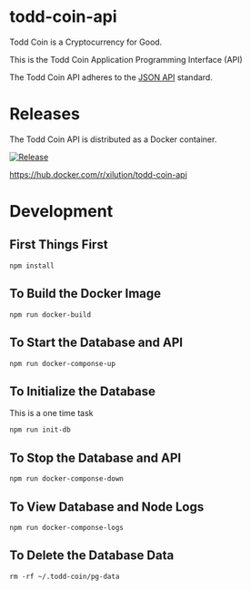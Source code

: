 # todd-coin-api

Todd Coin is a Cryptocurrency for Good.

This is the Todd Coin Application Programming Interface (API)

The Todd Coin API adheres to the [JSON API](https://jsonapi.org/format/) standard.

# Releases

The Todd Coin API is distributed as a Docker container.

[![Release](https://github.com/xilution/todd-coin-api/actions/workflows/release.yml/badge.svg)](https://github.com/xilution/todd-coin-api/actions/workflows/release.yml)

https://hub.docker.com/r/xilution/todd-coin-api

# Development

## First Things First

`npm install`

## To Build the Docker Image

`npm run docker-build`

## To Start the Database and API

`npm run docker-componse-up`

## To Initialize the Database

This is a one time task

`npm run init-db`

## To Stop the Database and API

`npm run docker-componse-down`

## To View Database and Node Logs

`npm run docker-componse-logs`

## To Delete the Database Data

`rm -rf ~/.todd-coin/pg-data`
